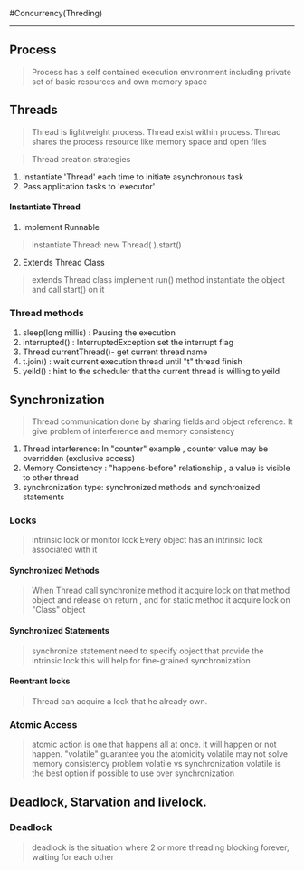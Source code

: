 #Concurrency(Threding)

------------------------------------------------------------


## Process


> Process has a self contained execution environment including private set of basic resources and own memory space 


## Threads

> Thread is lightweight process. Thread exist within process. Thread shares the process resource like memory space and open files

> Thread creation strategies

1.  Instantiate 'Thread' each time to initiate asynchronous task
2.  Pass application tasks to 'executor'


#### Instantiate Thread


1.  Implement Runnable

> instantiate Thread: new Thread( <runnable object>).start()

2.  Extends Thread Class

> extends Thread class
> implement run() method
> instantiate the object and call start() on it


### Thread methods


1.  sleep(long millis) : Pausing the execution
2.  interrupted() : InterruptedException set the interrupt flag
3.  Thread currentThread()-  get current thread name
4.  t.join()  : wait current execution thread until  "t" thread finish
5.  yeild() :  hint to the scheduler that the current thread is willing to yeild

## Synchronization

> Thread communication done by sharing fields and object reference. It give problem of interference and memory consistency

1.  Thread interference: In "counter" example , counter value may be overridden (exclusive access)
2.  Memory Consistency : "happens-before" relationship , a value is visible to other thread
3.  synchronization type:  synchronized methods and synchronized statements


### Locks 


> intrinsic lock or monitor lock
> Every object has an intrinsic lock associated with it


#### Synchronized Methods
> When Thread call synchronize method it acquire lock on that method object and release on return , and for static method it acquire lock on "Class" object


#### Synchronized Statements
> synchronize statement need to specify object that provide the intrinsic lock
> this will help for fine-grained synchronization


#### Reentrant locks
>  Thread can acquire a lock that he already own.


### Atomic Access
> atomic action is one that happens all at once. it will happen or not happen. 
> "volatile" guarantee you the atomicity
>  volatile may not solve memory consistency problem 
>  volatile vs synchronization
>  volatile is the best option if possible to use over synchronization



## Deadlock, Starvation and livelock.

### Deadlock
> deadlock is the situation where 2 or more threading blocking forever, waiting for each other


 




 







 
 






